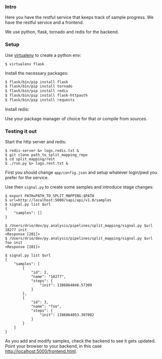 ### Intro

Here you have the restful service that keeps track of sample progress.  We have
the restful service and a frontend.

We use python, flask, tornado and redis for the backend.

### Setup

Use [virtualenv](http://www.virtualenv.org/en/latest/) to create a python
env:

```$ virtualenv flask```

Install the necessary packages:

```sh
$ flask/bin/pip install flask
$ flask/bin/pip install tornado
$ flask/bin/pip install redis
$ flask/bin/pip install flask-httpauth
$ flask/bin/pip install requests
```

Install redis:

Use your package manager of choice for that or compile from sources.

### Testing it out

Start the http server and redis:

```
$ redis-server &> logs.redis.txt &
$ git clone path_to_split_mapping_repo
$ cd split_mapping/rest
$ ./run.py &> logs.rest.txt &
```

First you should change ```app/config.json``` and setup whatever login/pwd you
prefer for the service.

Use then ```signal.py``` to create some samples and introduce stage
changes:

```
$ export PATH=PATH_TO_SPLIT_MAPPING:$PATH
$ url=http://localhost:5000/sapi/api/v1.0/samples
$ signal.py list $url
{
    "samples": []
}

$ /Users/drio/dev/py.analysis/pipelines/split_mapping/signal.py $url 18277 init
<Response [201]>
$ /Users/drio/dev/py.analysis/pipelines/split_mapping/signal.py $url foo init
<Response [201]>

$ signal.py list $url
{
    "samples": [
        {
            "id": 2,
            "name": "18277",
            "steps": {
                "init": 1386864048.57309
            }
        },
        {
            "id": 3,
            "name": "foo",
            "steps": {
                "init": 1386864053.307082
            }
        }
    ]
}

```

As you add and modify samples, check the backend to see it gets updated. Point your browser to
your backend, in this case [http://localhost:5000/frontend.html](http://localhost:5000/static/frontend.html).



